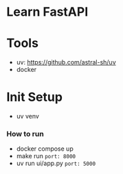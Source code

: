 # Learn FastAPI

# Tools
- uv: https://github.com/astral-sh/uv
- docker

# Init Setup
- uv venv

### How to run
- docker compose up
- make run `port: 8000`
- uv run ui/app.py `port: 5000`